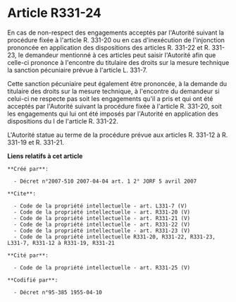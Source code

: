 # Article R331-24

En cas de non-respect des engagements acceptés par l'Autorité suivant la procédure fixée à l'article R. 331-20 ou en cas
d'inexécution de l'injonction prononcée en application des dispositions des articles R. 331-22 et R. 331-23, le demandeur
mentionné à ces articles peut saisir l'Autorité afin que celle-ci prononce à l'encontre du titulaire des droits sur la mesure
technique la sanction pécuniaire prévue à l'article L. 331-7.

Cette sanction pécuniaire peut également être prononcée, à la demande du titulaire des droits sur la mesure technique, à
l'encontre du demandeur si celui-ci ne respecte pas soit les engagements qu'il a pris et qui ont été acceptés par l'Autorité
suivant la procédure fixée à l'article R. 331-20, soit les engagements qui lui ont été imposés par l'Autorité en application
des dispositions du I de l'article R. 331-22.

L'Autorité statue au terme de la procédure prévue aux articles R. 331-12 à R. 331-19 et R. 331-21.

**Liens relatifs à cet article**

	**Créé par**:

	  - Décret n°2007-510 2007-04-04 art. 1 2° JORF 5 avril 2007

	**Cite**:

	  - Code de la propriété intellectuelle - art. L331-7 (V)
	  - Code de la propriété intellectuelle - art. R331-20 (V)
	  - Code de la propriété intellectuelle - art. R331-21 (V)
	  - Code de la propriété intellectuelle - art. R331-22 (V)
	  - Code de la propriété intellectuelle - art. R331-23 (V)
	  - Code de la propriété intellectuelle R331-20, R331-22, R331-23, L331-7, R331-12 à R331-19, R331-21

	**Cité par**:

	  - Code de la propriété intellectuelle - art. R331-25 (V)

	**Codifié par**:

	  - Décret n°95-385 1955-04-10

